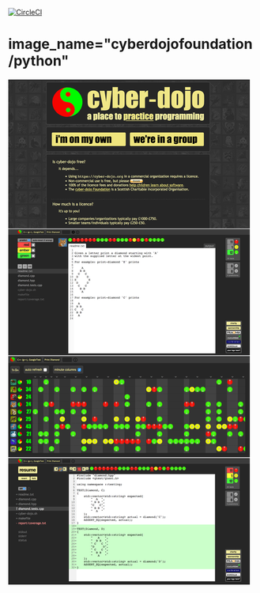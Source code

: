 [![CircleCI](https://circleci.com/gh/cyber-dojo-languages/python.svg?style=svg)](https://circleci.com/gh/cyber-dojo-languages/python)

# image_name="cyberdojofoundation/python"

![cyber-dojo.org home page](https://github.com/cyber-dojo/cyber-dojo/blob/master/shared/home_page_snapshot.png)
